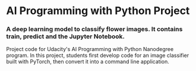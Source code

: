 # AI Programming with Python Project

### A deep learning model to classify flower images. It contains train, predict and the Jupyter Notebook.


Project code for Udacity's AI Programming with Python Nanodegree program. In this project, students first develop code for an image classifier built with PyTorch, then convert it into a command line application.
